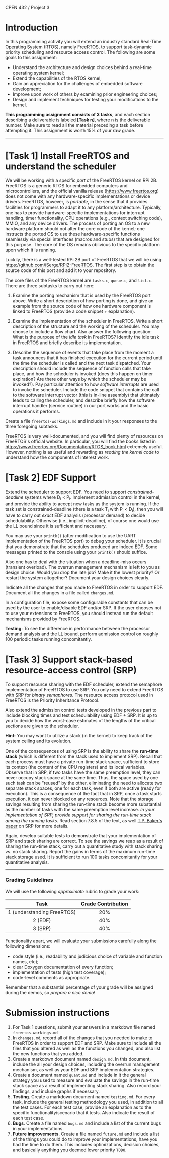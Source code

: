 CPEN 432 / Project 3

Introduction
===
In this programming activity you will extend an industry standard Real-Time Operating System (RTOS), namely FreeRTOS, to support task-dynamic priority scheduling and resource access control. The following are some goals to this assignment:

* Understand the architecture and design choices behind a real-time operating system kernel;
* Extend the capabilities of the RTOS kernel;
* Gain an appreciation for the challenges of embedded software development;
* Improve upon work of others by examining prior engineering choices;
* Design and implement techniques for testing your modifications to the kernel.



**This programming assignment consists of 3 tasks**, and each section 
describing a deliverable is labeled **[Task n]**, where n is the deliverable number. Make sure to read all the material preceding a task before 
attempting it. This assignment is worth 15% of your _raw_ grade. 

------------------------------------------------------------------------------- 

# [Task 1] Install FreeRTOS and understand the scheduler
We will be working with a specific _port_ of the FreeRTOS kernel on RPi 2B. 
FreeRTOS is a generic RTOS for embedded computers and microcontrollers, and the 
official vanilla release (https://www.freertos.org) does not come with any 
hardware-specific implementations or device drivers. FreeRTOS, however, is 
_portable_, in the sense that it provides facilities for programmers to adapt
it to any platform/architecture. Typically, one has to provide 
hardware-specific implementations for interrupt handling, timer functionality, CPU operations (e.g., context switching code), MMIO, and any device drivers. The process of porting an OS to a new hardware platform should not alter the core code of the kernel; one 
instructs the ported OS to use these hardware-specific functions seamlessly via 
special interfaces (macros and stubs) that are designed for this purpose. The core of the OS remains oblivious to the specific platform upon which it is running. 

Luckily, there is a well-tested RPi 2B port of FreeRTOS that we will be using: 
https://github.com/iSerge/RPi2-FreeRTOS. The first step is to obtain the source code of this port and add it to your repository. 

The core files of the FreeRTOS kernel are `tasks.c`, `queue.c`, and `list.c`. There are three subtasks to carry out here:

1. Examine the porting mechanism that is used by the FreeRTOS port above. Write a short description of how porting is done, and give an example from 
the source code of how one hardware component is linked to FreeRTOS (provide a code snippet + explanation). 

2. Examine the implementation of the scheduler in FreeRTOS. Write a short 
description of the structure and the working of the scheduler. You may choose to include a flow chart. Also answer the following question: What is the purpose 
of the _idle task_ in FreeRTOS? Identify the idle task in FreeRTOS and briefly 
describe its implementation. 

3. Describe the sequence of events that take place from the moment a task 
   announces that it has finished execution for the current period until the 
   time the scheduler is called and the next task dispatched. Your description
   should include the sequence of function calls that take place, and how the 
   scheduler is invoked (does this happen on timer expiration? Are there other
   ways by which the scheduler may be invoked?). Pay particular attention to 
   how _software interrupts_ are used to invoke the scheduler. Include 
   the code snippet that contains the call to the software interrupt vector
   (this is in-line assembly) that ultimately leads
   to calling the scheduler, and describe briefly how the software interrupt 
   handler (service routine) in our port works and the basic operations it performs. 

Create a file `freertos-workings.md` and include in it your responses to the three foregoing subtasks. 

FreeRTOS is very well-documented, and you will find plenty of resources on FreeRTOS's official website. In particular, you will find the books listed in https://www.freertos.org/Documentation/RTOS_book.html extremely useful. However, nothing is as useful and rewarding as _reading the kernel code_ to understand how 
the components of interest work. 

# [Task 2] EDF Support
 Extend the scheduler to support EDF. You need to support _constrained-deadline_ systems where D<sub>i</sub> < P<sub>i</sub>. Implement admission control in the kernel, and provide the ability to accept new tasks as the system is running. 
 If the task set is constrained-deadline (there is a task T<sub>i</sub> with P<sub>i</sub> < D<sub>i</sub>), then you will have to carry out _exact_ EDF analysis (processor demand) to decide schedulability. Otherwise (i.e., implicit-deadline), of course one would use the LL bound since it is sufficient and necessary. 

You may use your `printk()` (after modification to use the UART implementation of the FreeRTOS port) to debug your scheduler. It is crucial that you 
demonstrate that the schedules produced are indeed EDF. Some messages printed to the console using your `printk()` should suffice. 

Also one has to deal with the situation when a deadline-miss occurs (transient overload). The 
overrun management mechanism is left to you as design choice. Would you drop the late job? Make it the lowest priority? Or restart the system altogether? 
Document your design choices clearly. 

Indicate all the changes that you made to FreeRTOS in order to support EDF. 
Document all the changes in a file called `changes.md`.

In a configuration file, expose some configurable constants that can be used by the user to enable/disable EDF and/or SRP. If the user chooses not to use your extensions to FreeRTOS, you should instead run the default mechanisms provided by FreeRTOS.

**Testing**: To see the difference in performance between the processor demand analysis and the LL bound, perform admission control on roughly 100 periodic 
tasks running concomitantly.  

# [Task 3] Support stack-based resource-access control (SRP)
To support resource sharing with the EDF scheduler, extend the semaphore implementation of FreeRTOS to use SRP. You only need to extend FreeRTOS with SRP for 
_binary semaphores_. The resource access protocol used in FreeRTOS is the Priority Inheritance Protocol.

Also extend the admission control tests developed in the previous part to include blocking times and test schedulability using EDF + SRP. It is up to you to decide how the worst-case estimates of the lengths of the critical sections are given to the scheduler.

**Hint:** You may want to utilize a stack (in the kernel) to keep track of the 
system ceiling and its evolution.

One of the consequences of using SRP is the ability to share the **run-time stack** (which is different from the stack used to implement SRP). Recall that each 
process must have a private run-time stack space, sufficient to store its context (the content of the CPU registers) and its local variables. Observe that in 
SRP, if two tasks have the same preemption level, they can never occupy stack 
space at the same time. Thus, the space used by one such task can be "reused" by the other, eliminating the need to allocate two separate stack spaces, one for each task, even if both are active (ready for execution). This is a consequence of the fact that in SRP, once a task starts execution, it can never blocked on any resources. Note that the storage savings resulting from sharing the run-time stack become more substantial as the number of tasks with the same preemption level increase. _In your implementation of SRP, provide support for sharing the run-time stack among the running tasks._ Read section 7.8.5 of the 
text, as well [T.P. Baker's paper](http://ieeexplore.ieee.org/document/128747/) on SRP for more details.

Again, develop suitable tests to demonstrate that your implementation of SRP 
and stack sharing are correct. To see the savings we reap as a result of sharing the run-time stack, carry out a quantitative study with stack sharing vs. no stack sharing. Report the gains in terms of the maximum run-time stack storage used. It is sufficient to run 100 tasks concomitantly for your quantitative analysis. 



-------------------------------------------------------------------------------


### Grading Guidelines

We will use the following _approximate_ rubric to grade your work:		

| Task | Grade Contribution |		
|:----:|:---:|
| 1  (understanding FreeRTOS) | 20% |
| 2 (EDF) | 40% |		
| 3 (SRP) | 40% |

Functionality apart, we will evaluate your submissions carefully along the following dimensions:
+ code style (i.e., readability and judicious choice of variable and function 
  names, etc);
+ clear Doxygen documentation of every function;
+ implementation of tests (high test coverage);
+ code-level comments as appropriate.

Remember that a substantial percentage of your grade will be assigned during 
the demos, so _prepare a nice demo!_ 


# Submission instructions
1. For Task 1 questions, submit your answers in a markdown file named `freertos-workings.md`
2. In `changes.md`, record all of the changes that you needed to make to 
   FreeRTOS in order to support EDF and SRP. Make sure to include all the 
   files that you altered as well as the functions you changed, and also
   list the new functions that you added. 
3. Create a markdown document named `design.md`. In this document, 
   include the all your design choices, including the overrun management 
   mechanism, as well as your EDF and SRP implementation strategies.
4. Create a document named `quant.md` and include in it the general strategy 
   you used to measure and evaluate the savings in the run-time stack space as
   a result of implementing stack sharing. Also record your findings, and 
   include graphs if necessary. 
5. **Testing**. Create a markdown document named `testing.md`. For every task,
   include the general testing methodology you used, in addition 
   to all the test cases. For each test case, provide an explanation
   as to the specific functionality/scenario that it tests. Also indicate the 
   result of each test case. 
6. **Bugs**. Create a file named `bugs.md` and include a list of the current bugs
   in your implementations.
7. **Future improvements**. Create a file named `future.md` and include a list 
   of the things you could do to improve your implementations, 
   have you had the time to do them. This includes optimizations, 
   decision choices, and basically anything you deemed lower priority `TODO`.
